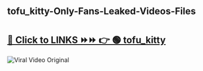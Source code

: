 
 ## tofu_kitty-Only-Fans-Leaked-Videos-Files

# <h2><a href="https://mediaupload.pro?tofu_kitty">🔗 Click to LINKS ⏩⏩ 👉 🟢 tofu_kitty </a></h2>

<a href="https://mediaupload.pro?tofu_kitty" rel="nofollow" data-target="animated-image.originalLink"><img src="https://i.ibb.co.com/xMMVF88/686577567.gif" alt="Viral Video Original" style="max-width: 100%; display: inline-block;" data-target="animated-image.originalImage"></a>